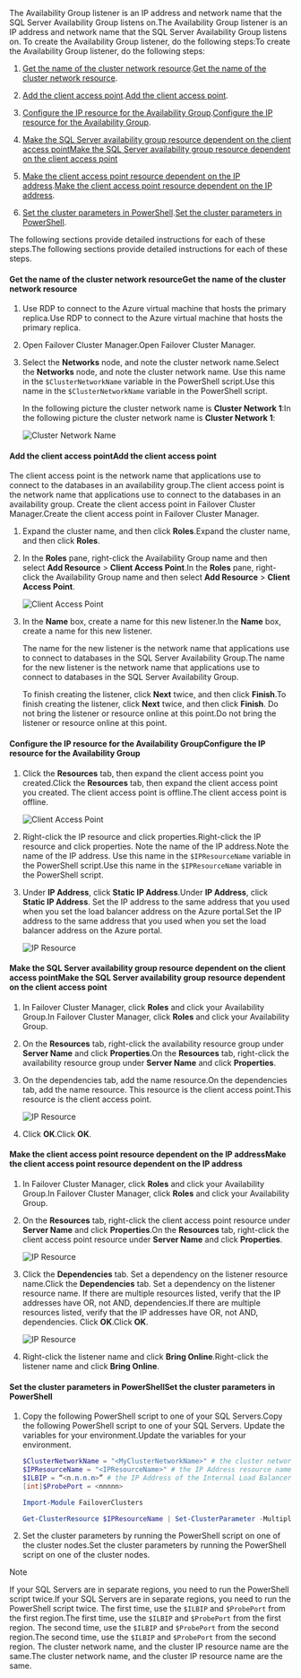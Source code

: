 <span data-ttu-id="0a16b-101">The Availability Group listener is an IP address and network name that the SQL Server Availability Group listens on.</span><span class="sxs-lookup"><span data-stu-id="0a16b-101">The Availability Group listener is an IP address and network name that the SQL Server Availability Group listens on.</span></span> <span data-ttu-id="0a16b-102">To create the Availability Group listener, do the following steps:</span><span class="sxs-lookup"><span data-stu-id="0a16b-102">To create the Availability Group listener, do the following steps:</span></span>

1. <span data-ttu-id="0a16b-103">[Get the name of the cluster network resource](#getnet).</span><span class="sxs-lookup"><span data-stu-id="0a16b-103">[Get the name of the cluster network resource](#getnet).</span></span>

1. <span data-ttu-id="0a16b-104">[Add the client access point](#addcap).</span><span class="sxs-lookup"><span data-stu-id="0a16b-104">[Add the client access point](#addcap).</span></span>

1. <span data-ttu-id="0a16b-105">[Configure the IP resource for the Availability Group](#congroup).</span><span class="sxs-lookup"><span data-stu-id="0a16b-105">[Configure the IP resource for the Availability Group](#congroup).</span></span>

1. [<span data-ttu-id="0a16b-106">Make the SQL Server availability group resource dependent on the client access point</span><span class="sxs-lookup"><span data-stu-id="0a16b-106">Make the SQL Server availability group resource dependent on the client access point</span></span>](#dependencyGroup)

1. <span data-ttu-id="0a16b-107">[Make the client access point resource dependent on the IP address](#listname).</span><span class="sxs-lookup"><span data-stu-id="0a16b-107">[Make the client access point resource dependent on the IP address](#listname).</span></span>

1. <span data-ttu-id="0a16b-108">[Set the cluster parameters in PowerShell](#setparam).</span><span class="sxs-lookup"><span data-stu-id="0a16b-108">[Set the cluster parameters in PowerShell](#setparam).</span></span>

<span data-ttu-id="0a16b-109">The following sections provide detailed instructions for each of these steps.</span><span class="sxs-lookup"><span data-stu-id="0a16b-109">The following sections provide detailed instructions for each of these steps.</span></span> 

#### <a name="getnet"></a><span data-ttu-id="0a16b-110">Get the name of the cluster network resource</span><span class="sxs-lookup"><span data-stu-id="0a16b-110">Get the name of the cluster network resource</span></span>

1. <span data-ttu-id="0a16b-111">Use RDP to connect to the Azure virtual machine that hosts the primary replica.</span><span class="sxs-lookup"><span data-stu-id="0a16b-111">Use RDP to connect to the Azure virtual machine that hosts the primary replica.</span></span> 

1. <span data-ttu-id="0a16b-112">Open Failover Cluster Manager.</span><span class="sxs-lookup"><span data-stu-id="0a16b-112">Open Failover Cluster Manager.</span></span>

1. <span data-ttu-id="0a16b-113">Select the **Networks** node, and note the cluster network name.</span><span class="sxs-lookup"><span data-stu-id="0a16b-113">Select the **Networks** node, and note the cluster network name.</span></span> <span data-ttu-id="0a16b-114">Use this name in the `$ClusterNetworkName` variable in the PowerShell script.</span><span class="sxs-lookup"><span data-stu-id="0a16b-114">Use this name in the `$ClusterNetworkName` variable in the PowerShell script.</span></span>

   <span data-ttu-id="0a16b-115">In the following picture the cluster network name is **Cluster Network 1**:</span><span class="sxs-lookup"><span data-stu-id="0a16b-115">In the following picture the cluster network name is **Cluster Network 1**:</span></span>

   ![Cluster Network Name](https://docstestmedia1.blob.core.windows.net/azure-media/includes/media/virtual-machines-ag-listener-configure/90-clusternetworkname.png)

#### <a name="addcap"></a><span data-ttu-id="0a16b-117">Add the client access point</span><span class="sxs-lookup"><span data-stu-id="0a16b-117">Add the client access point</span></span>

<span data-ttu-id="0a16b-118">The client access point is the network name that applications use to connect to the databases in an availability group.</span><span class="sxs-lookup"><span data-stu-id="0a16b-118">The client access point is the network name that applications use to connect to the databases in an availability group.</span></span> <span data-ttu-id="0a16b-119">Create the client access point in Failover Cluster Manager.</span><span class="sxs-lookup"><span data-stu-id="0a16b-119">Create the client access point in Failover Cluster Manager.</span></span> 

1. <span data-ttu-id="0a16b-120">Expand the cluster name, and then click **Roles**.</span><span class="sxs-lookup"><span data-stu-id="0a16b-120">Expand the cluster name, and then click **Roles**.</span></span>

1. <span data-ttu-id="0a16b-121">In the **Roles** pane, right-click the Availability Group name and then select **Add Resource** > **Client Access Point**.</span><span class="sxs-lookup"><span data-stu-id="0a16b-121">In the **Roles** pane, right-click the Availability Group name and then select **Add Resource** > **Client Access Point**.</span></span>

   ![Client Access Point](https://docstestmedia1.blob.core.windows.net/azure-media/includes/media/virtual-machines-ag-listener-configure/92-addclientaccesspoint.png)

1. <span data-ttu-id="0a16b-123">In the **Name** box, create a name for this new listener.</span><span class="sxs-lookup"><span data-stu-id="0a16b-123">In the **Name** box, create a name for this new listener.</span></span> 

   <span data-ttu-id="0a16b-124">The name for the new listener is the network name that applications use to connect to databases in the SQL Server Availability Group.</span><span class="sxs-lookup"><span data-stu-id="0a16b-124">The name for the new listener is the network name that applications use to connect to databases in the SQL Server Availability Group.</span></span>
   
   <span data-ttu-id="0a16b-125">To finish creating the listener, click **Next** twice, and then click **Finish**.</span><span class="sxs-lookup"><span data-stu-id="0a16b-125">To finish creating the listener, click **Next** twice, and then click **Finish**.</span></span> <span data-ttu-id="0a16b-126">Do not bring the listener or resource online at this point.</span><span class="sxs-lookup"><span data-stu-id="0a16b-126">Do not bring the listener or resource online at this point.</span></span>
   
#### <a name="congroup"></a><span data-ttu-id="0a16b-127">Configure the IP resource for the Availability Group</span><span class="sxs-lookup"><span data-stu-id="0a16b-127">Configure the IP resource for the Availability Group</span></span>

1. <span data-ttu-id="0a16b-128">Click the **Resources** tab, then expand the client access point you created.</span><span class="sxs-lookup"><span data-stu-id="0a16b-128">Click the **Resources** tab, then expand the client access point you created.</span></span> <span data-ttu-id="0a16b-129">The client access point is offline.</span><span class="sxs-lookup"><span data-stu-id="0a16b-129">The client access point is offline.</span></span>

   ![Client Access Point](https://docstestmedia1.blob.core.windows.net/azure-media/includes/media/virtual-machines-ag-listener-configure/94-newclientaccesspoint.png) 

1. <span data-ttu-id="0a16b-131">Right-click the IP resource and click properties.</span><span class="sxs-lookup"><span data-stu-id="0a16b-131">Right-click the IP resource and click properties.</span></span> <span data-ttu-id="0a16b-132">Note the name of the IP address.</span><span class="sxs-lookup"><span data-stu-id="0a16b-132">Note the name of the IP address.</span></span> <span data-ttu-id="0a16b-133">Use this name in the `$IPResourceName` variable in the PowerShell script.</span><span class="sxs-lookup"><span data-stu-id="0a16b-133">Use this name in the `$IPResourceName` variable in the PowerShell script.</span></span>

1. <span data-ttu-id="0a16b-134">Under **IP Address**, click **Static IP Address**.</span><span class="sxs-lookup"><span data-stu-id="0a16b-134">Under **IP Address**, click **Static IP Address**.</span></span> <span data-ttu-id="0a16b-135">Set the IP address to the same address that you used when you set the load balancer address on the Azure portal.</span><span class="sxs-lookup"><span data-stu-id="0a16b-135">Set the IP address to the same address that you used when you set the load balancer address on the Azure portal.</span></span>

   ![IP Resource](https://docstestmedia1.blob.core.windows.net/azure-media/includes/media/virtual-machines-ag-listener-configure/96-ipresource.png) 

<!-----------------------I don't see this option on server 2016
1. Disable NetBIOS for this address and click **OK**. Repeat this step for each IP resource if your solution spans multiple Azure VNets. 
------------------------->

#### <a name = "dependencyGroup"></a><span data-ttu-id="0a16b-137">Make the SQL Server availability group resource dependent on the client access point</span><span class="sxs-lookup"><span data-stu-id="0a16b-137">Make the SQL Server availability group resource dependent on the client access point</span></span>

1. <span data-ttu-id="0a16b-138">In Failover Cluster Manager, click **Roles** and click your Availability Group.</span><span class="sxs-lookup"><span data-stu-id="0a16b-138">In Failover Cluster Manager, click **Roles** and click your Availability Group.</span></span>

1. <span data-ttu-id="0a16b-139">On the **Resources** tab, right-click the availability resource group under **Server Name** and click **Properties**.</span><span class="sxs-lookup"><span data-stu-id="0a16b-139">On the **Resources** tab, right-click the availability resource group under **Server Name** and click **Properties**.</span></span> 

1. <span data-ttu-id="0a16b-140">On the dependencies tab, add the name resource.</span><span class="sxs-lookup"><span data-stu-id="0a16b-140">On the dependencies tab, add the name resource.</span></span> <span data-ttu-id="0a16b-141">This resource is the client access point.</span><span class="sxs-lookup"><span data-stu-id="0a16b-141">This resource is the client access point.</span></span> 

   ![IP Resource](https://docstestmedia1.blob.core.windows.net/azure-media/includes/media/virtual-machines-ag-listener-configure/97-propertiesdependencies.png) 

1. <span data-ttu-id="0a16b-143">Click **OK**.</span><span class="sxs-lookup"><span data-stu-id="0a16b-143">Click **OK**.</span></span>

#### <a name="listname"></a><span data-ttu-id="0a16b-144">Make the client access point resource dependent on the IP address</span><span class="sxs-lookup"><span data-stu-id="0a16b-144">Make the client access point resource dependent on the IP address</span></span>

1. <span data-ttu-id="0a16b-145">In Failover Cluster Manager, click **Roles** and click your Availability Group.</span><span class="sxs-lookup"><span data-stu-id="0a16b-145">In Failover Cluster Manager, click **Roles** and click your Availability Group.</span></span> 

1. <span data-ttu-id="0a16b-146">On the **Resources** tab, right-click the client access point resource under **Server Name** and click **Properties**.</span><span class="sxs-lookup"><span data-stu-id="0a16b-146">On the **Resources** tab, right-click the client access point resource under **Server Name** and click **Properties**.</span></span> 

   ![IP Resource](https://docstestmedia1.blob.core.windows.net/azure-media/includes/media/virtual-machines-ag-listener-configure/98-dependencies.png) 

1. <span data-ttu-id="0a16b-148">Click the **Dependencies** tab. Set a dependency on the listener resource name.</span><span class="sxs-lookup"><span data-stu-id="0a16b-148">Click the **Dependencies** tab. Set a dependency on the listener resource name.</span></span> <span data-ttu-id="0a16b-149">If there are multiple resources listed, verify that the IP addresses have OR, not AND, dependencies.</span><span class="sxs-lookup"><span data-stu-id="0a16b-149">If there are multiple resources listed, verify that the IP addresses have OR, not AND, dependencies.</span></span> <span data-ttu-id="0a16b-150">Click **OK**.</span><span class="sxs-lookup"><span data-stu-id="0a16b-150">Click **OK**.</span></span> 

   ![IP Resource](https://docstestmedia1.blob.core.windows.net/azure-media/includes/media/virtual-machines-ag-listener-configure/98-propertiesdependencies.png) 

1. <span data-ttu-id="0a16b-152">Right-click the listener name and click **Bring Online**.</span><span class="sxs-lookup"><span data-stu-id="0a16b-152">Right-click the listener name and click **Bring Online**.</span></span> 

#### <a name="setparam"></a><span data-ttu-id="0a16b-153">Set the cluster parameters in PowerShell</span><span class="sxs-lookup"><span data-stu-id="0a16b-153">Set the cluster parameters in PowerShell</span></span>

1. <span data-ttu-id="0a16b-154">Copy the following PowerShell script to one of your SQL Servers.</span><span class="sxs-lookup"><span data-stu-id="0a16b-154">Copy the following PowerShell script to one of your SQL Servers.</span></span> <span data-ttu-id="0a16b-155">Update the variables for your environment.</span><span class="sxs-lookup"><span data-stu-id="0a16b-155">Update the variables for your environment.</span></span>     
   ```PowerShell
   $ClusterNetworkName = "<MyClusterNetworkName>" # the cluster network name (Use Get-ClusterNetwork on Windows Server 2012 of higher to find the name)
   $IPResourceName = "<IPResourceName>" # the IP Address resource name
   $ILBIP = “<n.n.n.n>” # the IP Address of the Internal Load Balancer (ILB). This is the static IP address for the load balancer you configured in the Azure portal.
   [int]$ProbePort = <nnnnn>

   Import-Module FailoverClusters

   Get-ClusterResource $IPResourceName | Set-ClusterParameter -Multiple @{"Address"="$ILBIP";"ProbePort"=$ProbePort;"SubnetMask"="255.255.255.255";"Network"="$ClusterNetworkName";"EnableDhcp"=0}
   ```

2. <span data-ttu-id="0a16b-156">Set the cluster parameters by running the PowerShell script on one of the cluster nodes.</span><span class="sxs-lookup"><span data-stu-id="0a16b-156">Set the cluster parameters by running the PowerShell script on one of the cluster nodes.</span></span>  

> [!NOTE]
> <span data-ttu-id="0a16b-157">If your SQL Servers are in separate regions, you need to run the PowerShell script twice.</span><span class="sxs-lookup"><span data-stu-id="0a16b-157">If your SQL Servers are in separate regions, you need to run the PowerShell script twice.</span></span> <span data-ttu-id="0a16b-158">The first time, use the `$ILBIP` and `$ProbePort` from the first region.</span><span class="sxs-lookup"><span data-stu-id="0a16b-158">The first time, use the `$ILBIP` and `$ProbePort` from the first region.</span></span> <span data-ttu-id="0a16b-159">The second time, use the `$ILBIP` and `$ProbePort` from the second region.</span><span class="sxs-lookup"><span data-stu-id="0a16b-159">The second time, use the `$ILBIP` and `$ProbePort` from the second region.</span></span> <span data-ttu-id="0a16b-160">The cluster network name, and the cluster IP resource name are the same.</span><span class="sxs-lookup"><span data-stu-id="0a16b-160">The cluster network name, and the cluster IP resource name are the same.</span></span> 









